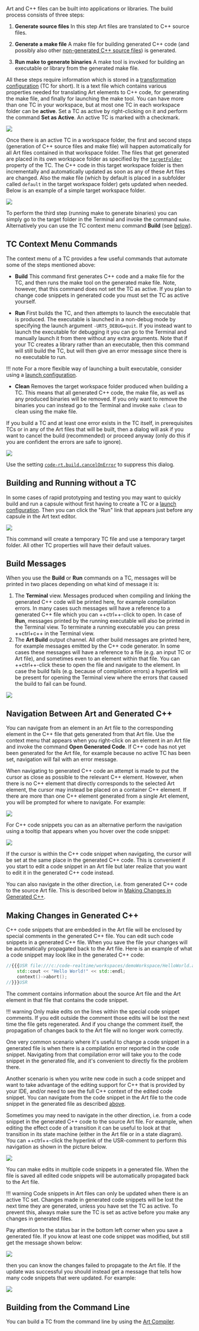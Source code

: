 Art and C++ files can be built into applications or libraries. The build process consists of three steps:

1. **Generate source files**
In this step Art files are translated to C++ source files. 

2. **Generate a make file**
A make file for building generated C++ code (and possibly also other [non-generated C++ source files](build-cpp-files.md)) is generated.

3. **Run make to generate binaries**
A make tool is invoked for building an executable or library from the generated make file.

All these steps require information which is stored in a [transformation configuration](transformation-configurations.md) (TC for short). It is a text file which contains various properties needed for translating Art elements to C++ code, for generating the make file, and finally for launching the make tool. You can have more than one TC in your workspace, but at most one TC in each workspace folder can be **active**. Set a TC as active by right-clicking on it and perform the command **Set as Active**. An active TC is marked with a checkmark.

![](images/active-tc.png)

Once there is an active TC in a workspace folder, the first and second steps (generation of C++ source files and make file) will happen automatically for all Art files contained in that workspace folder. The files that get generated are placed in its own workspace folder as specified by the [`targetFolder`](transformation-configurations.md#targetfolder) property of the TC. The C++ code in this target workspace folder is then incrementally and automatically updated as soon as any of these Art files are changed. Also the make file (which by default is placed in a subfolder called `default` in the target workspace folder) gets updated when needed. Below is an example of a simple target workspace folder.

![](images/target-workspace-folder.png)

To perform the third step (running make to generate binaries) you can simply go to the target folder in the Terminal and invoke the command `make`. Alternatively you can use the TC context menu command **Build** (see [below](#tc-context-menu-commands)).

## TC Context Menu Commands
The context menu of a TC provides a few useful commands that automate some of the steps mentioned above:

* **Build**
This command first generates C++ code and a make file for the TC, and then runs the make tool on the generated make file. Note, however, that this command does not set the TC as active. If you plan to change code snippets in generated code you must set the TC as active yourself.

* **Run**
First builds the TC, and then attempts to launch the executable that is produced. The executable is launched in a non-debug mode by specifying the launch argument `-URTS_DEBUG=quit`. If you instead want to launch the executable for debugging it you can go to the Terminal and manually launch it from there without any extra arguments. Note that if your TC creates a library rather than an executable, then this command will still build the TC, but will then give an error message since there is no executable to run. 

!!! note
    For a more flexible way of launching a built executable, consider using a [launch configuration](launch-configurations.md).

* **Clean**
Removes the target workspace folder produced when building a TC. This means that all generated C++ code, the make file, as well as any produced binaries will be removed. If you only want to remove the binaries you can instead go to the Terminal and invoke `make clean` to clean using the make file.

If you build a TC and at least one error exists in the TC itself, in prerequisites TCs or in any of the Art files that will be built, then a dialog will ask if you want to cancel the build (recommended) or proceed anyway (only do this if you are confident the errors are safe to ignore).

![](images/cancel-build.png)

Use the setting [`code-rt.build.cancelOnError`](../settings.md#cancel-on-error) to suppress this dialog.

## Building and Running without a TC
In some cases of rapid prototyping and testing you may want to quickly build and run a capsule without first having to create a TC or a [launch configuration](launch-configurations.md). Then you can click the "Run" link that appears just before any capsule in the Art text editor.

![](images/running-without-tc.png)

This command will create a temporary TC file and use a temporary target folder. All other TC properties will have their default values.

## Build Messages
When you use the **Build** or **Run** commands on a TC, messages will be printed in two places depending on what kind of message it is:

1. The **Terminal** view. Messages produced when compiling and linking the generated C++ code will be printed here, for example compilation errors. In many cases such messages will have a reference to a generated C++ file which you can ++ctrl++-click to open. In case of **Run**, messages printed by the running executable will also be printed in the Terminal view. To terminate a running executable you can press ++ctrl+c++ in the Terminal view.
2. The **Art Build** output channel. All other build messages are printed here, for example messages emitted by the C++ code generator. In some cases these messages will have a reference to a file (e.g. an input TC or Art file), and sometimes even to an element within that file. You can ++ctrl++-click these to open the file and navigate to the element. In case the build fails (e.g. because of compilation errors) a hyperlink will be present for opening the Terminal view where the errors that caused the build to fail can be found.

![](images/art-build-output.png)

## Navigation Between Art and Generated C++
You can navigate from an element in an Art file to the corresponding element in the C++ file that gets generated from that Art file. Use the context menu that appears when you right-click on an element in an Art file and invoke the command **Open Generated Code**. If C++ code has not yet been generated for the Art file, for example because no active TC has been set, navigation will fail with an error message.

When navigating to generated C++ code an attempt is made to put the cursor as close as possible to the relevant C++ element. However, when there is no C++ element that directly corresponds to the selected Art element, the cursor may instead be placed on a container C++ element. If there are more than one C++ element generated from a single Art element, you will be prompted for where to navigate. For example:

![](images/multiple-cpp-elements-navigation.png)

For C++ code snippets you can as an alternative perform the navigation using a tooltip that appears when you hover over the code snippet:

![](images/navigate-cpp-tooltip.png)

If the cursor is within the C++ code snippet when navigating, the cursor will be set at the same place in the generated C++ code. This is convenient if you start to edit a code snippet in an Art file but later realize that you want to edit it in the generated C++ code instead.

You can also navigate in the other direction, i.e. from generated C++ code to the source Art file. This is described below in [Making Changes in Generated C++](#making-changes-in-generated-c).

## Making Changes in Generated C++
C++ code snippets that are embedded in the Art file will be enclosed by special comments in the generated C++ file. You can edit such code snippets in a generated C++ file. When you save the file your changes will be automatically propagated back to the Art file. Here is an example of what a code snippet may look like in the generated C++ code:

``` cpp
//{{{USR file:///c:/code-realtime/workspaces/demoWorkspace/HelloWorld.art#::HelloWorld::<TopStateMachine>::<TriggeredTransition_5>::<Effect>
    std::cout << "Hello World!" << std::endl;
    context()->abort();
//}}}USR
```

The comment contains information about the source Art file and the Art element in that file that contains the code snippet.

!!! warning 
    Only make edits on the lines within the special code snippet comments. If you edit outside the comment those edits will be lost the next time the file gets regenerated. And if you change the comment itself, the propagation of changes back to the Art file will no longer work correctly.

One very common scenario where it's useful to change a code snippet in a generated file is when there is a compilation error reported in the code snippet. Navigating from that compilation error will take you to the code snippet in the generated file, and it's convenient to directly fix the problem there.

Another scenario is when you write new code in such a code snippet and want to take advantage of the editing support for C++ that is provided by your IDE, and/or need to see the full C++ context of the edited code snippet. You can navigate from the code snippet in the Art file to the code snippet in the generated file as described [above](#navigation-between-art-and-generated-c).

Sometimes you may need to navigate in the other direction, i.e. from a code snippet in the generated C++ code to the source Art file. For example, when editing the effect code of a transition it can be useful to look at that transition in its state machine (either in the Art file or in a state diagram). You can ++ctrl++-click the hyperlink of the USR-comment to perform this navigation as shown in the picture below.

![](images/cpp_to_art_navigation.png)

You can make edits in multiple code snippets in a generated file. When the file is saved all edited code snippets will be automatically propagated back to the Art file.

!!! warning 
    Code snippets in Art files can only be updated when there is an active TC set. Changes made in generated code snippets will be lost the next time they are generated, unless you have set the TC as active. To prevent this, always make sure the TC is set as active before you make any changes in generated files. 
    
Pay attention to the status bar in the bottom left corner when you save a generated file. If you know at least one code snippet was modified, but still get the message shown below:

![](images/no-code-snippets-updated.png)

then you can know the changes failed to propagate to the Art file. If the update was successful you should instead get a message that tells how many code snippets that were updated. For example:

![](images/one-code-snippets-updated.png)

## Building from the Command Line
You can build a TC from the command line by using the [Art Compiler](art-compiler.md).
